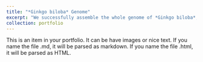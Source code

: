 ```yaml
---
title: "*Ginkgo biloba* Genome"
excerpt: "We successfully assemble the whole genome of *Ginkgo biloba*, which possesses ~10 Gb genome size. See details in my publication on GigaScience. <br/><img src='/images/Ginkgo.jpeg'>"
collection: portfolio
---
```


This is an item in your portfolio. It can be have images or nice text. If you name the file .md, it will be parsed as markdown. If you name the file .html, it will be parsed as HTML. 
